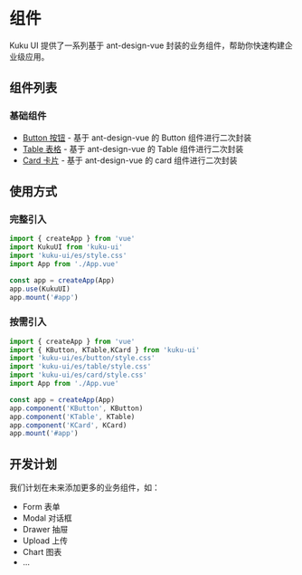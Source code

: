 # 组件

Kuku UI 提供了一系列基于 ant-design-vue 封装的业务组件，帮助你快速构建企业级应用。

## 组件列表

### 基础组件

- [Button 按钮](/components/button) - 基于 ant-design-vue 的 Button 组件进行二次封装
- [Table 表格](/components/table) - 基于 ant-design-vue 的 Table 组件进行二次封装
- [Card 卡片](/components/card) - 基于 ant-design-vue 的 card 组件进行二次封装

## 使用方式

### 完整引入

```ts
import { createApp } from 'vue'
import KukuUI from 'kuku-ui'
import 'kuku-ui/es/style.css'
import App from './App.vue'

const app = createApp(App)
app.use(KukuUI)
app.mount('#app')
```

### 按需引入

```ts
import { createApp } from 'vue'
import { KButton, KTable,KCard } from 'kuku-ui'
import 'kuku-ui/es/button/style.css'
import 'kuku-ui/es/table/style.css'
import 'kuku-ui/es/card/style.css'
import App from './App.vue'

const app = createApp(App)
app.component('KButton', KButton)
app.component('KTable', KTable)
app.component('KCard', KCard)
app.mount('#app')
```

## 开发计划

我们计划在未来添加更多的业务组件，如：

- Form 表单
- Modal 对话框
- Drawer 抽屉
- Upload 上传
- Chart 图表
- ...